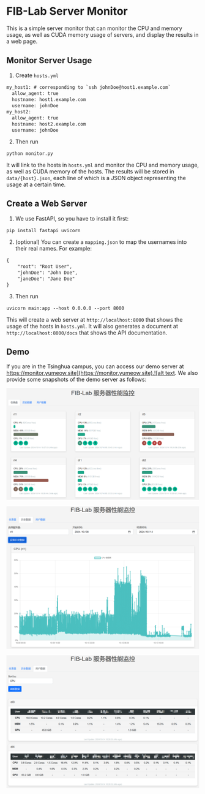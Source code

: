 
# FIB-Lab Server Monitor

This is a simple server monitor that can monitor the CPU and memory usage, as well as CUDA memory usage of servers, and display the results in a web page.

## Monitor Server Usage
1. Create `hosts.yml`
```
my_host1: # corresponding to `ssh johnDoe@host1.example.com`
  allow_agent: true
  hostname: host1.example.com
  username: johnDoe
my_host2:
  allow_agent: true
  hostname: host2.example.com
  username: johnDoe
```
2. Then run
```
python monitor.py
```
It will link to the hosts in `hosts.yml` and monitor the CPU and memory usage, as well as CUDA memory of the hosts. The results will be stored in `data/{host}.json`, each line of which is a JSON object representing the usage at a certain time.

## Create a Web Server

1. We use FastAPI, so you have to install it first:
```
pip install fastapi uvicorn
```
2. (optional) You can create a `mapping.json` to map the usernames into their real names. For example:
```
{
    "root": "Root User",
    "johnDoe": "John Doe",
    "janeDoe": "Jane Doe"
}
```
3. Then run
```
uvicorn main:app --host 0.0.0.0 --port 8000
```
This will create a web server at `http://localhost:8000` that shows the usage of the hosts in `hosts.yml`. It will also generates a document at `http://localhost:8000/docs` that shows the API documentation.

## Demo

If you are in the Tsinghua campus, you can access our demo server at [https://monitor.yumeow.site](https://monitor.yumeow.site).![alt text](image.png). We also provide some snapshots of the demo server as follows:

![dashboard](assets/dashboard.png)

![history](assets/history.png)

![summary](assets/summary.png)